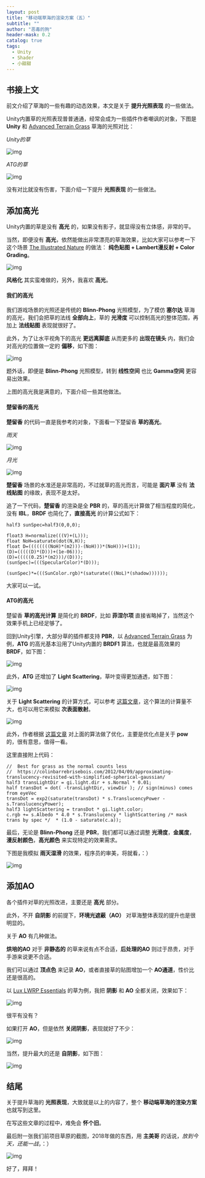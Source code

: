 ```yaml
---
layout: post
title: "移动端草海的渲染方案（五）"
subtitle: ""
author: "恶毒的狗"
header-mask: 0.2
catalog: true
tags:
  - Unity
  - Shader
  - 小甜甜
---
```


## 书接上文

前文介绍了草海的一些有趣的动态效果，本文是关于 **提升光照表现** 的一些做法。

Unity内置草的光照表现普普通通，经常会成为一些插件作者嘲讽的对象，下图是 **Unity** 和 [Advanced Terrain Grass](https://assetstore.unity.com/packages/tools/terrain/advanced-terrain-grass-100014?aid=1101l85Tr) 草海的光照对比：

*Unity的草*

![img](/img/unity-grass5/screenshot1.png) 

*ATG的草*

![img](/img/unity-grass5/screenshot2.png) 

没有对比就没有伤害，下面介绍一下提升 **光照表现** 的一些做法。

## 添加高光

Unity内置的草是没有 **高光** 的，如果没有影子，就显得没有立体感，非常的平。

当然，即便没有 **高光**，依然能做出非常漂亮的草海效果，比如大家可以参考一下这个场景 [The Illustrated Nature](https://assetstore.unity.com/packages/3d/vegetation/the-illustrated-nature-153939?aid=1101l85Tr) 的做法： **纯色贴图 + Lambert漫反射 + Color Grading**。

![img](/img/unity-grass5/screenshot11.jpg) 

**风格化** 其实蛮难做的，另外，我喜欢 **高光**。

#### 我们的高光

我们游戏场景的光照还是传统的 **Blinn-Phong** 光照模型，为了模仿 **塞尔达** 草海的高光，我们会把草的法线 **全部向上**，草的 **光滑度** 可以控制高光的整体范围，再加上 **法线贴图** 表现就很好了。

此外，为了让水平视角下的高光 **更远离脚底** 从而更多的 **出现在镜头** 内，我们会对高光的位置做一定的 **偏移**，如下图：

![img](/img/unity-grass/screenshot2.png) 

题外话，即便是 **Blinn-Phong** 光照模型，转到 **线性空间** 也比 **Gamma空间** 更容易出效果。

上图的高光我是满意的，下面介绍一些其他做法。

#### 楚留香的高光

**楚留香** 的代码一直是我参考的对象，下面看一下楚留香 **草的高光**。

*雨天*

![img](/img/unity-grass5/screenshot3.png) 

*月光*

![img](/img/unity-grass5/screenshot4.png) 

**楚留香** 场景的水准还是非常高的，不过就草的高光而言，可能是 **面片草** 没有 **法线贴图** 的缘故，表现不是太好。

追了一下代码，**楚留香** 的渲染是全 **PBR** 的，草的高光计算做了相当程度的简化，没有 **IBL**，**BRDF** 也简化了，**直接高光** 的计算公式如下：

```
half3 sunSpec=half3(0,0,0);

float3 H=normalize(((V)+(L)));
float NoH=saturate(dot(N,H));
float D=((((((((NoH)*(m2)))-(NoH)))*(NoH)))+(1));
(D)=(((((D)*(D)))+(1e-06)));
(D)=(((((0.25)*(m2)))/(D)));
(sunSpec)=(((SpecularColor)*(D)));
        
(sunSpec)*=(((SunColor.rgb)*(saturate(((NoL)*(shadow))))));
```

大家可以一试。

#### ATG的高光

楚留香 **草的高光计算** 是简化的 **BRDF**，比如 **菲涅尔项** 直接省略掉了，当然这个效果手机上已经足够了。

回到Unity引擎，大部分草的插件都支持 **PBR**，以 [Advanced Terrain Grass](https://assetstore.unity.com/packages/tools/terrain/advanced-terrain-grass-100014?aid=1101l85Tr) 为例，**ATG** 的高光基本沿用了Unity内置的 **BRDF1** 算法，也就是最高效果的 **BRDF**，如下图：

![img](/img/unity-grass5/screenshot5.png) 

此外，**ATG** 还增加了 **Light Scattering**，草叶变得更加通透，如下图：

![img](/img/unity-grass5/screenshot6.png) 

关于 **Light Scattering** 的计算方式，可以参考 [这篇文章](https://www.slideshare.net/colinbb/colin-barrebrisebois-gdc-2011-approximating-translucency-for-a-fast-cheap-and-convincing-subsurfacescattering-look-7170855)，这个算法的计算量不大，也可以用它来模拟 **次表面散射**。

![img](/img/unity-grass5/screenshot12.png) 

此外，作者根据 [这篇文章](https://colinbarrebrisebois.com/2012/04/09/approximating-translucency-revisited-with-simplified-spherical-gaussian/) 对上面的算法做了优化，主要是优化点是关于 **pow** 的，很有意思，值得一看。
 
这里直接附上代码： 

```
//  Best for grass as the normal counts less
//  https://colinbarrebrisebois.com/2012/04/09/approximating-translucency-revisited-with-simplified-spherical-gaussian/
half3 transLightDir = gi.light.dir + s.Normal * 0.01;
half transDot = dot( -transLightDir, viewDir ); // sign(minus) comes from eyeVec
transDot = exp2(saturate(transDot) * s.TranslucencyPower - s.TranslucencyPower);
half3 lightScattering = transDot * gi.light.color;
c.rgb += s.Albedo * 4.0 * s.Translucency * lightScattering /* mask trans by spec */  * (1.0 - saturate(c.a));
```

最后，无论是 **Blinn-Phong** 还是 **PBR**，我们都可以通过调整 **光滑度**，**金属度**，**漫反射颜色**，**高光颜色** 来实现特定的效果需求。

下图是我模拟 **雨天湿滑** 的效果，程序员的审美，将就看，：）

![img](/img/unity-grass5/screenshot13.png) 

## 添加AO

各个插件对草的光照改进，主要还是 **高光** 部分。

此外，不开 **自阴影** 的前提下，**环境光遮蔽（AO）** 对草海整体表现的提升也是很明显的。

关于 **AO** 有几种做法。

**烘培的AO** 对于 **非静态的** 的草来说有点不合适，**后处理的AO** 则过于昂贵，对于手游来说更不合适。

我们可以通过 **顶点色** 来记录 **AO**，或者直接草的贴图增加一个 **AO通道**，性价比还是很高的。

以 [Lux LWRP Essentials](https://assetstore.unity.com/packages/vfx/shaders/lux-lwrp-essentials-150355?aid=1101l85Tr) 的草为例，我把 **阴影** 和 **AO** 全都关闭，效果如下：

![img](/img/unity-grass5/screenshot7.png) 

很平有没有？

如果打开 **AO**，但是依然 **关闭阴影**，表现就好了不少：

![img](/img/unity-grass5/screenshot8.png) 

当然，提升最大的还是 **自阴影**，如下图：

![img](/img/unity-grass5/screenshot9.png)

## 结尾

关于提升草海的 **光照表现**，大致就是以上的内容了，整个 **移动端草海的渲染方案** 也就写到这里。

在写这些文章的过程中，难免会 **怀个旧**。

最后附一张我们前项目草原的截图，2018年做的东西，用 **主美哥** 的话说，*放到今天，还能一战*，：）

![img](/img/unity-grass5/screenshot10.jpg)

好了，拜拜！


























































































































